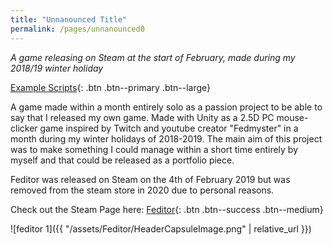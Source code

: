 ```yaml
---
title: "Unnanounced Title"
permalink: /pages/unnanounced0
---
```


*A game releasing on Steam at the start of February, made during my 2018/19 winter holiday*

[Example Scripts]({{"https://github.com/LeSmurk/ExampleCode/tree/master/Feditor"}}){: .btn .btn--primary .btn--large}

A game made within a month entirely solo as a passion project to be able to say that I released my own game. Made with Unity as a 2.5D PC mouse-clicker game inspired by Twitch and youtube creator "Fedmyster" in a month during my winter holidays of 2018-2019. The main aim of this project was to make something I could manage within a short time entirely by myself and that could be released as a portfolio piece. 

Feditor was released on Steam on the 4th of February 2019 but was removed from the steam store in 2020 due to personal reasons.

Check out the Steam Page here: [Feditor]({{"https://store.steampowered.com/app/1013360/Feditor/"}}){: .btn .btn--success .btn--medium} 

![feditor 1]({{ "/assets/Feditor/HeaderCapsuleImage.png" | relative_url }})

